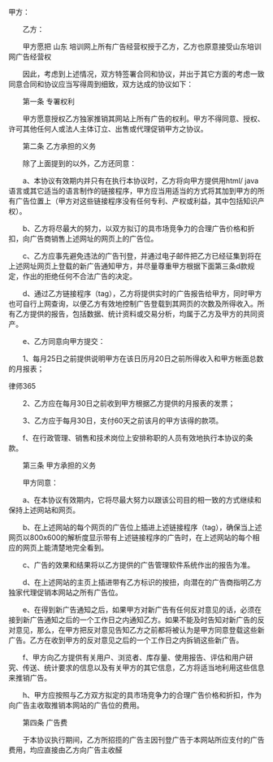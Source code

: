 
 


甲方：



　　乙方：


　　甲方愿把
山东
培训网上所有广告经营权授于乙方，乙方也原意接受山东培训网广告经营权


　　因此，考虑到上述情况，双方特签署合同和协议，并出于其它方面的考虑一致同意合同和协议应当写得周到细致，双方达成的协议如下：



　　第一条 专署权利


　　甲方愿意授权乙方独家推销其网站上所有广告的权利。甲方不得同意、授权、许可其他任何人或法人主体订立、出售或代理促销甲方之协议。


　　第二条 乙方承担的义务


　　除了上面提到的以外，乙方还同意：


　　a、本协议有效期内并只有在执行本协议时，乙方将向甲方提供用html/ java语言或其它适当的语言制作的链接程序，甲方应当用适当的方式将其加到甲方的所有广告位置上（甲方对这些链接程序没有任何专利、产权或利益，其中包括知识产权）。


　　b、乙方将尽最大的努力，以双方拟订的具市场竞争力的合理广告价格和折扣，向广告商销售上述网址的网页上的广告位。


　　c、乙方应事先避免违法的广告刊登，并通过电子邮件把乙方已经征集到将在上述网址网页上登载的新广告通知甲方，并尽量尊重甲方根据下面第三条d款规定，作出的拒绝任何不合法广告的决定。


　　d、通过乙方链接程序（tag），乙方将提供实时的广告报告给甲方，同时甲方也可自行上网查询，以便乙方有效地控制广告登载到其网页的次数及所得收入。所有乙方提供的报告，包括数据、统计资料或交易分析，均属于乙方及甲方的共同资产。


　　e、乙方同意向甲方提交：

　　1、每月25日之前提供说明甲方在该日历月20日之前所得收入和甲方帐面总数的月报表；




 
律师365






　　2、乙方应在每月30日之前收到甲方根据乙方提供的月报表的发票；

　　3、乙方应于每月30日，支付60天之前该月的甲方该得的款项。




　　f、在行政管理、销售和技术岗位上安排称职的人员有效地执行本协议的条款。



　　第三条 甲方承担的义务


　　甲方同意：


　　a、在本协议有效期内，它将尽最大努力以跟该公司目的相一致的方式继续和保持上述网站和网页。


　　b、在上述网站的每个网页的广告位上插进上述链接程序（tag），确保当上述网页以800x600的解析度显示带有上述链接程序的广告时，在上述网站的每个相应的网页上能清楚地完全看到。


　　c、广告的效果和结果将以乙方提供的广告管理软件系统作出的报告为准。


　　d、在上述网站的主页上插进带有乙方标识的按扭，向潜在的广告商指明乙方独家代理促销本网站之所有广告位。


　　e、在得到新广告通知之后，如果甲方对新广告有任何反对意见的话，必须在接到新广告通知之后的一个工作日之内通知乙方。如果不能及时告知对新广告的反对意见，那么，在甲方把反对意见告知乙方之前都将被认为是甲方同意登载这些新广告。乙方在收到甲方的反对意见之后的一个工作日之内拆销这些新广告。


　　f、甲方向乙方提供有关用户、浏览者、库存量、使用报告、评估和用户研究、传送、统计要求的信息以及有关甲方的其它信息，乙方将适当地利用这些信息来推销广告。


　　h、甲方应按照与乙方双方拟定的具市场竞争力的合理广告价格和折扣，作为向广告主收取推销本网站的广告位的费用。



　　第四条 广告费


　　于本协议执行期间，乙方所招揽的广告主因刊登广告于本网站所应支付的广告费用，均应直接由乙方向广告主收醛
 


 

 
 
 
 
 
  


  
 

  


  


  
 
 
 
 

